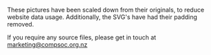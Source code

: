 These pictures have been scaled down from their originals, to reduce website data usage. Additionally, the SVG's have had their padding removed.

If you require any source files, please get in touch at [marketing@compsoc.org.nz](mailto:marketing@compsoc.org.nz)
